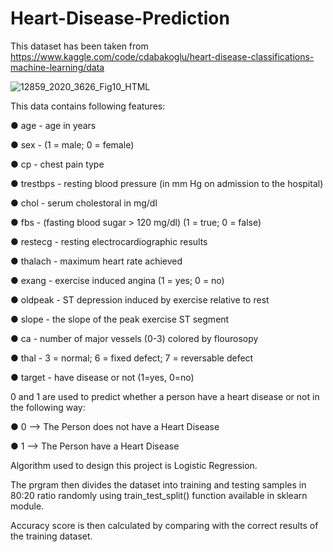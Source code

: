 # Heart-Disease-Prediction

This dataset has been taken from https://www.kaggle.com/code/cdabakoglu/heart-disease-classifications-machine-learning/data

![12859_2020_3626_Fig10_HTML](https://user-images.githubusercontent.com/71970250/187073273-b0eb0974-f1c6-41f5-8ee8-34d3584c3f7f.png)

This data contains following features:

● age - age in years 

● sex - (1 = male; 0 = female) 

● cp - chest pain type 

● trestbps - resting blood pressure (in mm Hg on admission to the hospital) 

● chol - serum cholestoral in mg/dl 

● fbs - (fasting blood sugar > 120 mg/dl) (1 = true; 0 = false) 

● restecg - resting electrocardiographic results 

● thalach - maximum heart rate achieved 

● exang - exercise induced angina (1 = yes; 0 = no) 

● oldpeak - ST depression induced by exercise relative to rest 

● slope - the slope of the peak exercise ST segment 

● ca - number of major vessels (0-3) colored by flourosopy 

● thal - 3 = normal; 6 = fixed defect; 7 = reversable defect 

● target - have disease or not (1=yes, 0=no)

0 and 1 are used to predict whether a person have a heart disease or not in the following way:

● 0 --> The Person does not have a Heart Disease

● 1 --> The Person have a Heart Disease

Algorithm used to design this project is Logistic Regression.

The prgram then divides the dataset into training and testing samples in 80:20 ratio randomly using train_test_split() function available in sklearn module.

Accuracy score is then calculated by comparing with the correct results of the training dataset.
